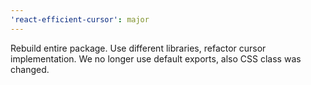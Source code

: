 ```yaml
---
'react-efficient-cursor': major
---
```


Rebuild entire package. Use different libraries, refactor cursor implementation. We no longer use default exports, also CSS class was changed.
